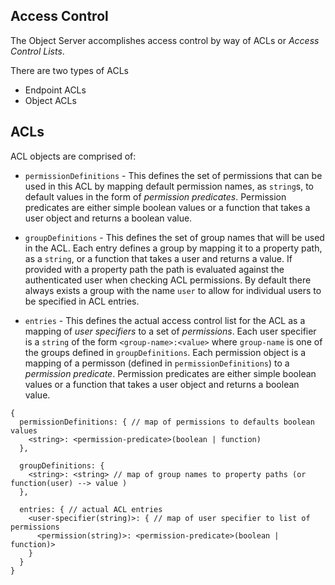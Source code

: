 Access Control
----------

The Object Server accomplishes access control by way of ACLs or _Access Control Lists_. 

There are two types of ACLs
* Endpoint ACLs
* Object ACLs

ACLs
----------

ACL objects are comprised of:

* ```permissionDefinitions``` - This defines the set of permissions that can be used in this ACL by mapping default permission names, as ```string```s, to default values in the form of _permission predicates_. Permission predicates are either simple boolean values or a function that takes a user object and returns a boolean value. 

* ```groupDefinitions``` - This defines the set of group names that will be used in the ACL. Each entry defines a group by mapping it to a property path, as a ```string```, or a function that takes a user and returns a value. If provided with a property path the path is evaluated against the authenticated user when checking ACL permissions. By default there always exists a group with the name ```user``` to allow for individual users to be specified in ACL entries. 

* ```entries``` - This defines the actual access control list for the ACL as a mapping of _user specifiers_ to a set of _permissions_. Each user specifier is a ```string``` of the form ```<group-name>:<value>``` where ```group-name``` is one of the groups defined in ```groupDefinitions```. Each permission object is a mapping of a permisson (defined in ```permissionDefinitions```) to a _permission predicate_. Permission predicates are either simple boolean values or a function that takes a user object and returns a boolean value. 

```node
{
  permissionDefinitions: { // map of permissions to defaults boolean values
    <string>: <permission-predicate>(boolean | function)
  },
  
  groupDefinitions: {
    <string>: <string> // map of group names to property paths (or function(user) --> value )
  },
  
  entries: { // actual ACL entries 
    <user-specifier(string)>: { // map of user specifier to list of permissions
      <permission(string)>: <permission-predicate>(boolean | function)>
    }
  }
}
```
